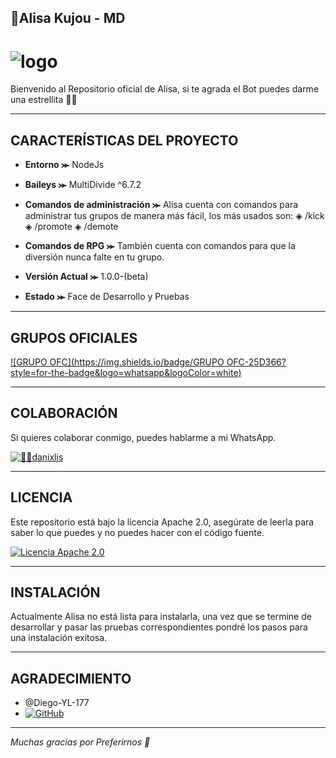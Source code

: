 ## 🤍Alisa Kujou - MD

# ![logo](https://telegra.ph/file/7bac962446d59b42ac4b8.jpg)

Bienvenido al Repositorio oficial de Alisa, si te agrada el Bot puedes darme una estrellita 🌟🤍

---

## CARACTERÍSTICAS DEL PROYECTO

- **Entorno ⪼** NodeJs
- **Baileys ⪼** MultiDivide ^6.7.2
- **Comandos de administración ⪼** Alisa cuenta con comandos para administrar tus grupos de manera más fácil, los más usados son:
◈ /kick
◈ /promote
◈ /demote

- **Comandos de RPG ⪼** También cuenta con comandos para que la diversión nunca falte en tu grupo.

- **Versión Actual ⪼** 1.0.0-(beta)
- **Estado ⪼** Face de Desarrollo y Pruebas

---

## GRUPOS OFICIALES

[![GRUPO OFC](https://img.shields.io/badge/GRUPO OFC-25D366?style=for-the-badge&logo=whatsapp&logoColor=white)](https://chat.whatsapp.com/Kbj38zCqOvqH9KM5bRH1Hb)

---

## COLABORACIÓN

Si quieres colaborar conmigo, puedes hablarme a mi WhatsApp.

[![👨‍💻danixljs](https://img.shields.io/badge/👨‍💻danixljs-25D366?style=for-the-badge&logo=whatsapp&logoColor=white)](https://wa.me/595983799436)

---

## LICENCIA

Este repositorio está bajo la licencia Apache 2.0, asegúrate de leerla para saber lo que puedes y no puedes hacer con el código fuente.

[![Licencia Apache 2.0](https://img.shields.io/badge/Licencia-Apache%202.0-blue?style=for-the-badge)](LICENSE)

---

## INSTALACIÓN

Actualmente Alisa no está lista para instalarla, una vez que se termine de desarrollar y pasar las pruebas correspondientes pondré los pasos para una instalación exitosa.

---

## AGRADECIMIENTO
- @Diego-YL-177
- [![GitHub](https://img.shields.io/badge/GitHub-Diego--YL--177-blue?logo=github)](https://github.com/Diego-YL-177)

---

*Muchas gracias por Preferirnos 🤍*
